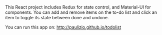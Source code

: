This React project includes Redux for state control, and Material-UI for components.
You can add and remove items on the to-do list and click an item to toggle its state between done and undone.

You can run this app on: http://paulizio.github.io/todolist


